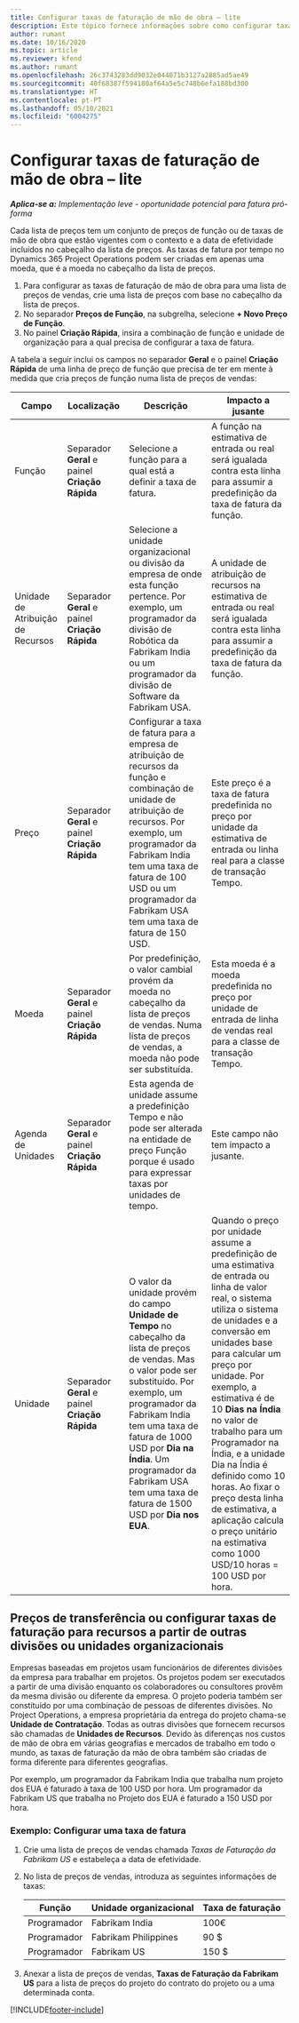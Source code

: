 ```yaml
---
title: Configurar taxas de faturação de mão de obra – lite
description: Este tópico fornece informações sobre como configurar taxas de faturação de mão de obra no Project Operations.
author: rumant
ms.date: 10/16/2020
ms.topic: article
ms.reviewer: kfend
ms.author: rumant
ms.openlocfilehash: 26c3743283dd9032e044071b3127a2885ad5ae49
ms.sourcegitcommit: 40f68387f594180af64a5e5c748b6efa188bd300
ms.translationtype: HT
ms.contentlocale: pt-PT
ms.lasthandoff: 05/10/2021
ms.locfileid: "6004275"
---
```

# <a name="set-up-labor-bill-rates---lite"></a>Configurar taxas de faturação de mão de obra – lite

_**Aplica-se a:** Implementação leve - oportunidade potencial para fatura pró-forma_

Cada lista de preços tem um conjunto de preços de função ou de taxas de mão de obra que estão vigentes com o contexto e a data de efetividade incluídos no cabeçalho da lista de preços. As taxas de fatura por tempo no Dynamics 365 Project Operations podem ser criadas em apenas uma moeda, que é a moeda no cabeçalho da lista de preços.

1. Para configurar as taxas de faturação de mão de obra para uma lista de preços de vendas, crie uma lista de preços com base no cabeçalho da lista de preços. 
2. No separador **Preços de Função**, na subgrelha, selecione **+ Novo Preço de Função**. 
3. No painel **Criação Rápida**, insira a combinação de função e unidade de organização para a qual precisa de configurar a taxa de fatura.

  A tabela a seguir inclui os campos no separador **Geral** e o painel **Criação Rápida** de uma linha de preço de função que precisa de ter em mente à medida que cria preços de função numa lista de preços de vendas:

  | Campo | Localização | Descrição | Impacto a jusante |
  | --- | --- | --- | --- |
  | Função | Separador **Geral** e painel **Criação Rápida** | Selecione a função para a qual está a definir a taxa de fatura. | A função na estimativa de entrada ou real será igualada contra esta linha para assumir a predefinição da taxa de fatura da função. |
  | Unidade de Atribuição de Recursos | Separador **Geral** e painel **Criação Rápida** | Selecione a unidade organizacional ou divisão da empresa de onde esta função pertence. Por exemplo, um programador da divisão de Robótica da Fabrikam India ou um programador da divisão de Software da Fabrikam USA. | A unidade de atribuição de recursos na estimativa de entrada ou real será igualada contra esta linha para assumir a predefinição da taxa de fatura da função. |
  | Preço | Separador **Geral** e painel **Criação Rápida** | Configurar a taxa de fatura para a empresa de atribuição de recursos da função e combinação de unidade de atribuição de recursos. Por exemplo, um programador da Fabrikam India tem uma taxa de fatura de 100 USD ou um programador da Fabrikam USA tem uma taxa de fatura de 150 USD. | Este preço é a taxa de fatura predefinida no preço por unidade da estimativa de entrada ou linha real para a classe de transação Tempo. |
  | Moeda | Separador **Geral** e painel **Criação Rápida**| Por predefinição, o valor cambial provém da moeda no cabeçalho da lista de preços de vendas. Numa lista de preços de vendas, a moeda não pode ser substituída. | Esta moeda é a moeda predefinida no preço por unidade de entrada de linha de vendas real para a classe de transação Tempo. |
  | Agenda de Unidades | Separador **Geral** e painel **Criação Rápida** | Esta agenda de unidade assume a predefinição Tempo e não pode ser alterada na entidade de preço Função porque é usado para expressar taxas por unidades de tempo. | Este campo não tem impacto a jusante. |
  | Unidade | Separador **Geral** e painel **Criação Rápida** | O valor da unidade provém do campo **Unidade de Tempo** no cabeçalho da lista de preços de vendas. Mas o valor pode ser substituído. Por exemplo, um programador da Fabrikam India tem uma taxa de fatura de 1000 USD por **Dia na Índia**. Um programador da Fabrikam USA tem uma taxa de fatura de 1500 USD por **Dia nos EUA**. | Quando o preço por unidade assume a predefinição de uma estimativa de entrada ou linha de valor real, o sistema utiliza o sistema de unidades e a conversão em unidades base para calcular um preço por unidade. Por exemplo, a estimativa é de 10 **Dias na Índia** no valor de trabalho para um Programador na Índia, e a unidade Dia na Índia é definido como 10 horas. Ao fixar o preço desta linha de estimativa, a aplicação calcula o preço unitário na estimativa como 1000 USD/10 horas = 100 USD por hora. |


## <a name="transfer-pricing-or-set-up-bill-rates-for-resources-from-other-organizational-units-or-divisions"></a>Preços de transferência ou configurar taxas de faturação para recursos a partir de outras divisões ou unidades organizacionais 

Empresas baseadas em projetos usam funcionários de diferentes divisões da empresa para trabalhar em projetos. Os projetos podem ser executados a partir de uma divisão enquanto os colaboradores ou consultores provêm da mesma divisão ou diferente da empresa. O projeto poderia também ser constituído por uma combinação de pessoas de diferentes divisões. No Project Operations, a empresa proprietária da entrega do projeto chama-se **Unidade de Contratação**. Todas as outras divisões que fornecem recursos são chamadas de **Unidades de Recursos**. Devido às diferenças nos custos de mão de obra em várias geografias e mercados de trabalho em todo o mundo, as taxas de faturação da mão de obra também são criadas de forma diferente para diferentes geografias.

Por exemplo, um programador da Fabrikam India que trabalha num projeto dos EUA é faturado à taxa de 100 USD por hora. Um programador da Fabrikam US que trabalha no Projeto dos EUA é faturado a 150 USD por hora.

### <a name="example-set-up-a-bill-rate"></a>Exemplo: Configurar uma taxa de fatura

1. Crie uma lista de preços de vendas chamada *Taxas de Faturação da Fabrikam US* e estabeleça a data de efetividade.
2. No lista de preços de vendas, introduza as seguintes informações de taxas:

    | Função | Unidade organizacional | Taxa de faturação |
    | --- | --- | --- |
    | Programador | Fabrikam India | 100€ |
    | Programador | Fabrikam Philippines | 90 $ |
    | Programador | Fabrikam US | 150 $ |

3. Anexar a lista de preços de vendas, **Taxas de Faturação da Fabrikam US** para a lista de preços do projeto do contrato do projeto ou a uma determinada conta.


[!INCLUDE[footer-include](../../includes/footer-banner.md)]